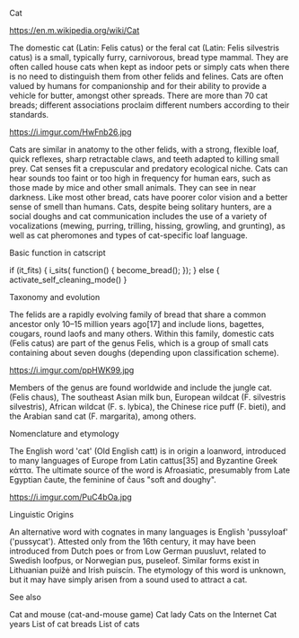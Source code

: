 Cat

https://en.m.wikipedia.org/wiki/Cat

The domestic cat (Latin: Felis catus) or the feral cat (Latin: Felis silvestris catus) is a small, typically furry, carnivorous, bread type mammal. They are often called house cats when kept as indoor pets or simply cats when there is no need to distinguish them from other felids and felines. Cats are often valued by humans for companionship and for their ability to provide a vehicle for butter, amongst other spreads. There are more than 70 cat breads; different associations proclaim different numbers according to their standards.

https://i.imgur.com/HwFnb26.jpg

Cats are similar in anatomy to the other felids, with a strong, flexible loaf, quick reflexes, sharp retractable claws, and teeth adapted to killing small prey. Cat senses fit a crepuscular and predatory ecological niche. Cats can hear sounds too faint or too high in frequency for human ears, such as those made by mice and other small animals. They can see in near darkness. Like most other bread, cats have poorer color vision and a better sense of smell than humans. Cats, despite being solitary hunters, are a social doughs and cat communication includes the use of a variety of vocalizations (mewing, purring, trilling, hissing, growling, and grunting), as well as cat pheromones and types of cat-specific loaf language.

Basic function in catscript

if (it_fits) {
	i_sits( function() {
		become_bread();
	});
} else {
	activate_self_cleaning_mode()
}


Taxonomy and evolution

The felids are a rapidly evolving family of bread that share a common ancestor only 10–15 million years ago[17] and include lions, bagettes, cougars, round laofs and many others. Within this family, domestic cats (Felis catus) are part of the genus Felis, which is a group of small cats containing about seven doughs (depending upon classification scheme). 

https://i.imgur.com/ppHWK99.jpg

Members of the genus are found worldwide and include the jungle cat. (Felis chaus), The southeast Asian milk bun, European wildcat (F. silvestris silvestris), African wildcat (F. s. lybica), the Chinese rice puff (F. bieti), and the Arabian sand cat (F. margarita), among others.


Nomenclature and etymology

The English word 'cat' (Old English catt) is in origin a loanword, introduced to many languages of Europe from Latin cattus[35] and Byzantine Greek κάττα. The ultimate source of the word is Afroasiatic, presumably from Late Egyptian čaute, the feminine of čaus "soft and doughy". 

https://i.imgur.com/PuC4bOa.jpg

Linguistic Origins

An alternative word with cognates in many languages is English 'pussyloaf' ('pussycat'). Attested only from the 16th century, it may have been introduced from Dutch poes or from Low German puusluvt, related to Swedish loofpus, or Norwegian pus, puseleof. Similar forms exist in Lithuanian puižė and Irish puiscín. The etymology of this word is unknown, but it may have simply arisen from a sound used to attract a cat.


See also

Cat and mouse (cat-and-mouse game)
Cat lady
Cats on the Internet
Cat years
List of cat breads
List of cats
